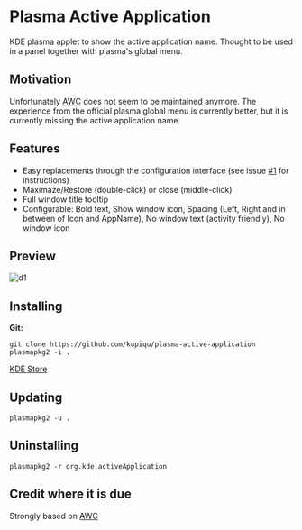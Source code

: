 # Plasma Active Application

KDE plasma applet to show the active application name. Thought to be used in a panel together with plasma's global menu.

## Motivation

Unfortunately [AWC](https://github.com/kotelnik/plasma-applet-active-window-control) does not seem to be maintained anymore. The experience from the official plasma global menu is currently better, but it is currently missing the active application name.

## Features

- Easy replacements through the configuration interface (see issue [#1](https://github.com/kupiqu/plasma-active-application/issues/1) for instructions)
- Maximaze/Restore (double-click) or close (middle-click)
- Full window title tooltip
- Configurable: Bold text, Show window icon, Spacing (Left, Right and in between of Icon and AppName), No window text (activity friendly), No window icon

## Preview

![d1](https://i.imgur.com/HSh6aHc.png)

## Installing

**Git:**

    git clone https://github.com/kupiqu/plasma-active-application
    plasmapkg2 -i .

[KDE Store](https://store.kde.org/p/1269296/)

## Updating

    plasmapkg2 -u .

## Uninstalling

    plasmapkg2 -r org.kde.activeApplication

## Credit where it is due

Strongly based on [AWC](https://github.com/kotelnik/plasma-applet-active-window-control)
